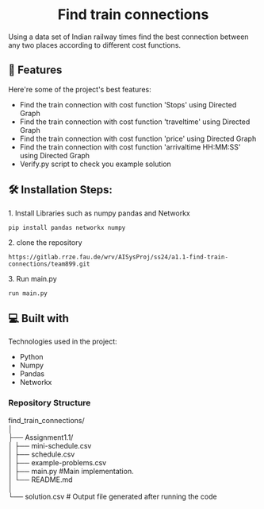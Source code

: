 <h1 align="center" id="title">Find train connections</h1>

<p id="description">Using a data set of Indian railway times find the best connection between any two places according to different cost functions.</p>

  
  
<h2>🧐 Features</h2>

Here're some of the project's best features:

*   Find the train connection with cost function 'Stops' using Directed Graph
*   Find the train connection with cost function 'traveltime' using Directed Graph
*   Find the train connection with cost function 'price' using Directed Graph
*   Find the train connection with cost function 'arrivaltime HH:MM:SS' using Directed Graph
*   Verify.py script to check you example solution

<h2>🛠️ Installation Steps:</h2>

<p>1. Install Libraries such as numpy pandas and Networkx</p>

```
pip install pandas networkx numpy
```

<p>2. clone the repository</p>

```
https://gitlab.rrze.fau.de/wrv/AISysProj/ss24/a1.1-find-train-connections/team899.git
```

<p>3. Run main.py</p>

```
run main.py 
```

  
  
<h2>💻 Built with</h2>

Technologies used in the project:

*   Python
*   Numpy
*   Pandas
*   Networkx

### Repository Structure

find_train_connections/<br>
│<br>
├── Assignment1.1/<br>
│   ├── mini-schedule.csv<br>
│   ├── schedule.csv<br>
│   ├── example-problems.csv<br>
│   ├── main.py #Main implementation.<br>
│   └── README.md<br>
│<br>
└── solution.csv  # Output file generated after running the code<br>

